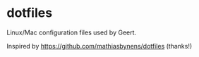 dotfiles
========

 Linux/Mac configuration files used by Geert.

 Inspired by
 https://github.com/mathiasbynens/dotfiles
(thanks!)
